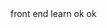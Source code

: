 <!DOCTYPE html>
<html lang="en">
<head>
	<meta charset="UTF-8">
	<title>front learn</title>
</head>
<body>
	front end learn 
	ok ok
</body>
</html>